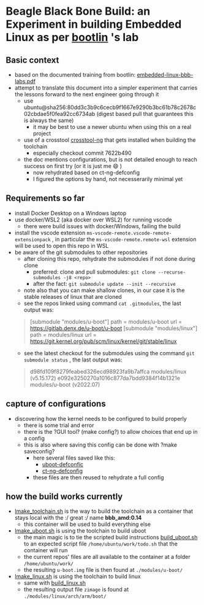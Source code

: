 # Beagle Black Bone Build: an Experiment in building Embedded Linux as per [bootlin](https://bootlin.com) 's lab

## Basic context

- based on the documented training from bootlin: [embedded-linux-bbb-labs.pdf](https://bootlin.com/doc/training/embedded-linux-bbb/embedded-linux-bbb-labs.pdf)
- attempt to translate this document into a simpler experiment that carries the lessons forward to the next engineer going through it
    - use ubuntu@sha256:80dd3c3b9c6cecb9f1667e9290b3bc61b78c2678c02cbdae5f0fea92cc6734ab  (digest based pull that guarantees this is always the same)
        - it may be best to use a newer ubuntu when using this on a real project
    - use of a crosstool [crosstool-ng](https://github.com/crosstool-ng/crosstool-ng) that gets installed when building the toolchain
        - especially checkout commit 7622b490
    - the doc mentions configurations, but is not detailed enough to reach success on first try (or it is just me :smile: )
        - now rehydrated based on ct-ng-defconfig
        - I figured the options by hand, not necesserarily minimal yet

## Requirements so far

- install Docker Desktop on a Windows laptop
- use docker/WSL2 (aka docker over WSL2) for running vscode
  - there were build issues with docker/Windows, failing the build
- install the vscode extension ```ms-vscode-remote.vscode-remote-extensionpack``` , in particular the ```ms-vscode-remote.remote-wsl``` extension will be used to open this repo in WSL
- be aware of the git submodules to other repositories
  - after cloning this repo, rehydrate the submodules if not done during clone
    - preferred: clone and pull submodules: ```git clone --recurse-submodules -j8 <repo>```
    - after the fact: ```git submodule update --init --recursive```
  - note also that you can make shallow clones, in our case it is the stable releases of linux that are cloned
  - see the repos linked using command ``` cat .gitmodules ```, the last output was:
  > [submodule "modules/u-boot"]
        path = modules/u-boot
        url = https://gitlab.denx.de/u-boot/u-boot
[submodule "modules/linux"]
        path = modules/linux
        url = https://git.kernel.org/pub/scm/linux/kernel/git/stable/linux
  - see the latest checkout for the submodules using the command ```git submodule status``` , the last output was:
   > d98fd109f8279feabed326ecd98923fa9b7affca modules/linux (v5.15.172)
 e092e3250270a1016c877da7bdd9384f14b1321e modules/u-boot (v2022.07)

## capture of configurations

- discovering how the kernel needs to be configured to build properly
  - there is some trial and error
  - there is the ?GUI tool? (make config?) to allow choices that end up in a config
  - this is also where saving this config can be done with ?make saveconfig?
    - here several files saved like this:
      - [uboot-defconfic](./uboot-defconfig)
      - [ct-ng-defconfig](/ct-ng-defconfig)
    - these files are then reused to rehydrate a full config

## how the build works currently

- [lmake_toolchain.sh](./lmake_toolchain.sh) is the way to build the toolchain as a container that stays local with the :/ great :/ name **bbb_amd:0.14**
  - this container will be used to build everything else 
- [lmake_uboot.sh](./lmake_uboot.sh) is using the toolchain to build uboot
    - the main magic is to tie the scripted build instructions [build_uboot.sh](./build_uboot.sh) to an expected script file ```/home/ubuntu/work/todo.sh``` that the container will run
    - the current repos' files are all available to the container at a folder ```/home/ubuntu/work/``` 
    - the resulting ```u-boot.img``` file is then found at ```./modules/u-boot/```
- [lmake_linux.sh](./lmake_linux.sh) is using the toolchain to build linux
    - same with [build_linux.sh](./build_linux.sh)
    - the resulting output file ```zimage```  is found at ```./modules/linux/arch/arm/boot/```
